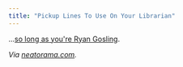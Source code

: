 ```yaml
---
title: "Pickup Lines To Use On Your Librarian"
---
```

<p>...<a href="https://librarianheygirl.tumblr.com/post/13783708641">so long as you're Ryan Gosling</a>.</p>
<p><em>Via <a href="https://www.neatorama.com/2011/12/07/library-patron-pick-up-lines/">neatorama.com</a>.</em></p>
